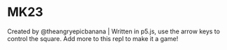 # MK23
Created by @theangryepicbanana | Written in p5.js, use the arrow keys to control the square.  Add more to this repl to make it a game!
